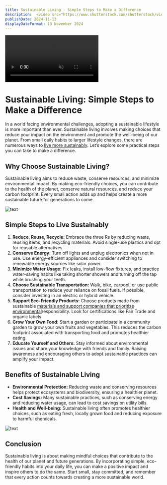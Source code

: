 ```yaml
---
title: Sustainable Living - Simple Steps to Make a Difference
description:  <video src="https://www.shutterstock.com/shutterstock/videos/3434489259/preview/stock-footage-creative-office-professional-female-programmer-uses-headphones-working-on-desktop-computer.webm"  controls muted> Explore practical ways to adopt a sustainable lifestyle and contribute to a healthier planet.
publishDate: 2024-11-13
displayDateFormat: 13 November 2024
---
```


<video src="https://www.shutterstock.com/shutterstock/videos/3434489259/preview/stock-footage-creative-office-professional-female-programmer-uses-headphones-working-on-desktop-computer.webm"  controls autoplay muted> muted</video>

# Sustainable Living: Simple Steps to Make a Difference
In a world facing environmental challenges, adopting a sustainable lifestyle is more important than ever. Sustainable living involves making choices that reduce your impact on the environment and promote the well-being of our planet. From small daily habits to larger lifestyle changes, there are numerous ways to [live more sustainably](https://github.com/). Let’s explore some practical steps you can take to make a difference.

## Why Choose Sustainable Living?
Sustainable living aims to reduce waste, conserve resources, and minimize environmental impact. By making eco-friendly choices, you can contribute to the health of the planet, conserve natural resources, and reduce your carbon footprint. Every small action adds up and helps create a more sustainable future for generations to come.

![text](https://picsum.photos/800/800)

## Simple Steps to Live Sustainably
1. **Reduce, Reuse, Recycle:** Embrace the three Rs by reducing waste, reusing items, and recycling materials. Avoid single-use plastics and opt for reusable alternatives.
2. **Conserve Energy:** Turn off lights and unplug electronics when not in use. Use energy-efficient appliances and consider switching to renewable energy sources like solar power.
3. **Minimize Water Usage:** Fix leaks, install low-flow fixtures, and practice water-saving habits like taking shorter showers and turning off the tap while brushing your teeth.
4. **Choose Sustainable Transportation:** Walk, bike, carpool, or use public transportation to reduce your reliance on fossil fuels. If possible, consider investing in an electric or hybrid vehicle.
5. **Support Eco-Friendly Products:** Choose products made from sustainable [materials and support companies that prioritize environmental](https://github.com/)responsibility. Look for certifications like Fair Trade and organic labels.
6. **Grow Your Own Food:** Start a garden or participate in a community garden to grow your own fruits and vegetables. This reduces the carbon footprint associated with transporting food and promotes healthier eating.
7. **Educate Yourself and Others:** Stay informed about environmental issues and share your knowledge with friends and family. Raising awareness and encouraging others to adopt sustainable practices can amplify your impact.

## Benefits of Sustainable Living
 * **Environmental Protection:** Reducing waste and conserving resources helps protect ecosystems and biodiversity, ensuring a healthier planet.
 * **Cost Savings:** Many sustainable practices, such as conserving energy and reducing water usage, can lead to cost savings on utility bills.
 * **Health and Well-being:** Sustainable living often promotes healthier choices, such as eating fresh, locally grown food and reducing exposure to harmful chemicals.

 ![text](https://picsum.photos/800/800)

## Conclusion
Sustainable living is about making mindful choices that contribute to the health of our planet and future generations. By incorporating simple, eco-friendly habits into your daily life, you can make a positive impact and inspire others to do the same. Start small, stay committed, and remember that every action counts towards creating a more sustainable world.